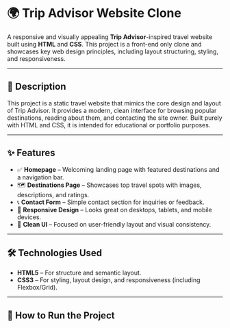 # 🌍 Trip Advisor Website Clone

A responsive and visually appealing **Trip Advisor**-inspired travel website built using **HTML** and **CSS**. This project is a front-end only clone and showcases key web design principles, including layout structuring, styling, and responsiveness.

---

## 📄 Description

This project is a static travel website that mimics the core design and layout of Trip Advisor. It provides a modern, clean interface for browsing popular destinations, reading about them, and contacting the site owner. Built purely with HTML and CSS, it is intended for educational or portfolio purposes.

---

## ✨ Features

- ✅ **Homepage** – Welcoming landing page with featured destinations and a navigation bar.  
- 🗺️ **Destinations Page** – Showcases top travel spots with images, descriptions, and ratings.  
- 📞 **Contact Form** – Simple contact section for inquiries or feedback.  
- 📱 **Responsive Design** – Looks great on desktops, tablets, and mobile devices.  
- 🎨 **Clean UI** – Focused on user-friendly layout and visual consistency.

---

## 🛠️ Technologies Used

- **HTML5** – For structure and semantic layout.  
- **CSS3** – For styling, layout design, and responsiveness (including Flexbox/Grid).

---

## 🚀 How to Run the Project

